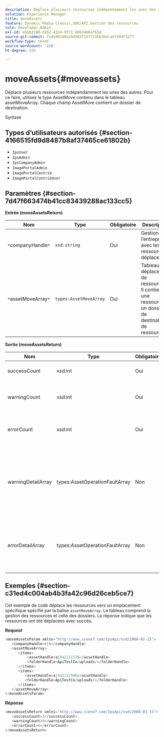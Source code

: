 ```yaml
---
description: Déplace plusieurs ressources indépendamment les unes des autres. Pour ce faire, utilisez le type AssetMove contenu dans le tableau assetMoveArray. Chaque champ AssetMove contient un dossier de destination.
solution: Experience Manager
title: moveAssets
feature: Dynamic Media Classic,SDK/API,Gestion des ressources
role: Developer,Admin
exl-id: e5bb2188-d262-4324-9f71-68634b6af654
source-git-commit: fcda99340a18d5037157723bb3bdca5fa9df3277
workflow-type: tm+mt
source-wordcount: '216'
ht-degree: 12%

---
```


# moveAssets{#moveassets}

Déplace plusieurs ressources indépendamment les unes des autres. Pour ce faire, utilisez le type AssetMove contenu dans le tableau assetMoveArray. Chaque champ AssetMove contient un dossier de destination.

Syntaxe

## Types d’utilisateurs autorisés {#section-4166515fd9d8487b8af37465ce61802b}

* `IpsUser`
* `IpsAdmin`
* `IpsCompanyAdmin`
* `ImagePortalAdmin`
* `ImagePortalContrib`
* `ImagePortalContribUser`

## Paramètres {#section-7d47f663474b41cc83439288ac133cc5}

**Entrée (moveAssetsReturn)**

| Nom | Type | Obligatoire | Description |
|---|---|---|---|
| `*`companyHandle`*` | `xsd:string` | Oui | Gestion de l’entreprise avec les ressources à déplacer. |
| `*`assetMoveArray`*` | `types:AssetMoveArray` | Oui | Tableau de déplacement de ressources. Il contient une ressource et un dossier de destination de ressource. |

**Sortie (moveAssetsReturn)**

<table id="table_FD902FAB4F98413C8A051270ADD7D9C7"> 
 <thead> 
  <tr> 
   <th colname="col1" class="entry"> Nom </th> 
   <th colname="col2" class="entry"> Type </th> 
   <th colname="col3" class="entry"> Obligatoire </th> 
   <th colname="col4" class="entry"> Description </th> 
  </tr> 
 </thead>
 <tbody> 
  <tr> 
   <td colname="col1"> <span class="codeph"> <span class="varname"> successCount</span> </span> </td> 
   <td colname="col2"> <span class="codeph"> xsd:int</span> </td> 
   <td colname="col3"> Oui </td> 
   <td colname="col4"> Décompte des ressources correctement déplacé. </td> 
  </tr> 
  <tr> 
   <td colname="col1"> <span class="codeph"> <span class="varname"> warningCount</span> </span> </td> 
   <td colname="col2"> <span class="codeph"> xsd:int</span> </td> 
   <td colname="col3"> Oui </td> 
   <td colname="col4"> Nombre de ressources ayant généré des avertissements lorsque l’opération tentait de les déplacer. </td> 
  </tr> 
  <tr> 
   <td colname="col1"> <span class="codeph"> <span class="varname"> errorCount</span> </span> </td> 
   <td colname="col2"> <span class="codeph"> xsd:int</span> </td> 
   <td colname="col3"> Oui </td> 
   <td colname="col4"> Nombre de ressources ayant généré des erreurs lorsque l’opération tentait de les déplacer. </td> 
  </tr> 
  <tr> 
   <td colname="col1"> <span class="codeph"> <span class="varname"> warningDetailArray</span> </span> </td> 
   <td colname="col2"> <span class="codeph"> types:AssetOperationFaultArray</span> </td> 
   <td colname="col3"> Non </td> 
   <td colname="col4"> <span class="codeph"> </span>AssetOperationFaultsqui contient les éléments suivants : 
    <ul id="ul_689F4A87A68140F18DFB43868226A409"> 
     <li id="li_274C8BF5932F4AF584AA92F25E0F33C6">Ressources qui ont déclenché les avertissements. </li> 
     <li id="li_5CC4A9120CA94F968CAF0D0135C49E0A">Codes d’avertissement. </li> 
     <li id="li_AEC91FA68B2E43BC8BAA108C743F5667">Motif de l’avertissement. </li> 
    </ul> </td> 
  </tr> 
  <tr> 
   <td colname="col1"> <span class="codeph"> <span class="varname"> errorDetailArray</span> </span> </td> 
   <td colname="col2"> <span class="codeph"> types:AssetOperationFaultArray</span> </td> 
   <td colname="col3"> Non </td> 
   <td colname="col4"> <span class="codeph"> </span>AssetOperationFaultsqui contient les éléments suivants : 
    <ul id="ul_C397BC384A134F429D01ADA28DF2E097"> 
     <li id="li_EAEBB5F539164480BA9EAA7C8FFBF69A">Ressources qui ont généré les erreurs. </li> 
     <li id="li_F96D5FBB2F7A402AA36D8DFA3971391D">Codes d’erreur. </li> 
     <li id="li_F610415E416F43DDA4B1DBF1897E2F61">Raison des erreurs. </li> 
    </ul> </td> 
  </tr> 
 </tbody> 
</table>

## Exemples {#section-c31ed4c004ab4b3fa42c96d26ceb5ce7}

Cet exemple de code déplace les ressources vers un emplacement spécifique spécifié par la balise `assetMoveArray`. Le tableau comprend la gestion des ressources et celle des dossiers. La réponse indique que les ressources ont été déplacées avec succès.

**Request**

```java
<moveAssetsParam xmlns="http://www.scene7.com/IpsApi/xsd/2008-01-15">
   <companyHandle>c|6</companyHandle>
   <assetMoveArray>
      <items>
          <assetHandle>a|942|1|579</assetHandle>
          <folderHandle>ApiTestCo/uploads/</folderHandle>
      </items>
      <items>
         <assetHandle>a|943|1|580</assetHandle>
         <folderHandle>ApiTestCo/uploads/</folderHandle>
      </items>
   </assetMoveArray>
</moveAssetsParam>
```

**Réponse**

```java
<moveAssetsReturn xmlns="http://www.scene7.com/IpsApi/xsd/2008-01-15">
   <successCount>2</successCount>
   <warningCount>0</warningCount>
   <errorCount>0</errorCount>
</moveAssetsReturn>
```
